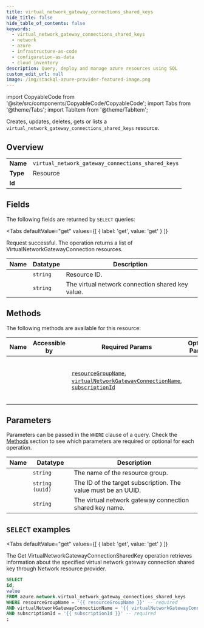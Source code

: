 ```yaml
--- 
title: virtual_network_gateway_connections_shared_keys
hide_title: false
hide_table_of_contents: false
keywords:
  - virtual_network_gateway_connections_shared_keys
  - network
  - azure
  - infrastructure-as-code
  - configuration-as-data
  - cloud inventory
description: Query, deploy and manage azure resources using SQL
custom_edit_url: null
image: /img/stackql-azure-provider-featured-image.png
---
```


import CopyableCode from '@site/src/components/CopyableCode/CopyableCode';
import Tabs from '@theme/Tabs';
import TabItem from '@theme/TabItem';

Creates, updates, deletes, gets or lists a <code>virtual_network_gateway_connections_shared_keys</code> resource.

## Overview
<table><tbody>
<tr><td><b>Name</b></td><td><code>virtual_network_gateway_connections_shared_keys</code></td></tr>
<tr><td><b>Type</b></td><td>Resource</td></tr>
<tr><td><b>Id</b></td><td><CopyableCode code="azure.network.virtual_network_gateway_connections_shared_keys" /></td></tr>
</tbody></table>

## Fields

The following fields are returned by `SELECT` queries:

<Tabs
    defaultValue="get"
    values={[
        { label: 'get', value: 'get' }
    ]}
>
<TabItem value="get">

Request successful. The operation returns a list of VirtualNetworkGatewayConnection resources.

<table>
<thead>
    <tr>
    <th>Name</th>
    <th>Datatype</th>
    <th>Description</th>
    </tr>
</thead>
<tbody>
<tr>
    <td><CopyableCode code="id" /></td>
    <td><code>string</code></td>
    <td>Resource ID.</td>
</tr>
<tr>
    <td><CopyableCode code="value" /></td>
    <td><code>string</code></td>
    <td>The virtual network connection shared key value.</td>
</tr>
</tbody>
</table>
</TabItem>
</Tabs>

## Methods

The following methods are available for this resource:

<table>
<thead>
    <tr>
    <th>Name</th>
    <th>Accessible by</th>
    <th>Required Params</th>
    <th>Optional Params</th>
    <th>Description</th>
    </tr>
</thead>
<tbody>
<tr>
    <td><a href="#get"><CopyableCode code="get" /></a></td>
    <td><CopyableCode code="select" /></td>
    <td><a href="#parameter-resourceGroupName"><code>resourceGroupName</code></a>, <a href="#parameter-virtualNetworkGatewayConnectionName"><code>virtualNetworkGatewayConnectionName</code></a>, <a href="#parameter-subscriptionId"><code>subscriptionId</code></a></td>
    <td></td>
    <td>The Get VirtualNetworkGatewayConnectionSharedKey operation retrieves information about the specified virtual network gateway connection shared key through Network resource provider.</td>
</tr>
</tbody>
</table>

## Parameters

Parameters can be passed in the `WHERE` clause of a query. Check the [Methods](#methods) section to see which parameters are required or optional for each operation.

<table>
<thead>
    <tr>
    <th>Name</th>
    <th>Datatype</th>
    <th>Description</th>
    </tr>
</thead>
<tbody>
<tr id="parameter-resourceGroupName">
    <td><CopyableCode code="resourceGroupName" /></td>
    <td><code>string</code></td>
    <td>The name of the resource group.</td>
</tr>
<tr id="parameter-subscriptionId">
    <td><CopyableCode code="subscriptionId" /></td>
    <td><code>string (uuid)</code></td>
    <td>The ID of the target subscription. The value must be an UUID.</td>
</tr>
<tr id="parameter-virtualNetworkGatewayConnectionName">
    <td><CopyableCode code="virtualNetworkGatewayConnectionName" /></td>
    <td><code>string</code></td>
    <td>The virtual network gateway connection shared key name.</td>
</tr>
</tbody>
</table>

## `SELECT` examples

<Tabs
    defaultValue="get"
    values={[
        { label: 'get', value: 'get' }
    ]}
>
<TabItem value="get">

The Get VirtualNetworkGatewayConnectionSharedKey operation retrieves information about the specified virtual network gateway connection shared key through Network resource provider.

```sql
SELECT
id,
value
FROM azure.network.virtual_network_gateway_connections_shared_keys
WHERE resourceGroupName = '{{ resourceGroupName }}' -- required
AND virtualNetworkGatewayConnectionName = '{{ virtualNetworkGatewayConnectionName }}' -- required
AND subscriptionId = '{{ subscriptionId }}' -- required
;
```
</TabItem>
</Tabs>

